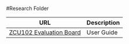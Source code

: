 #Research Folder

| URL | Description |
| --- | --- |
| [ZCU102 Evaluation Board](https://docs.xilinx.com/v/u/en-US/ug1182-zcu102-eval-bd) | User Guide |